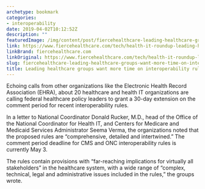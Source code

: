 ```yaml
---
archetype: bookmark
categories:
- interoperability
date: 2019-04-02T10:12:52Z
description: ""
featuredImage: /img/content/post/fiercehealthcare-leading-healthcare-groups-want-more-time-on-interoperability-rules.jpg
link: https://www.fiercehealthcare.com/tech/health-it-roundup-leading-healthcare-groups-want-more-time-interoperability-rules
linkBrand: fiercehealthcare.com
linkOriginal: https://www.fiercehealthcare.com/tech/health-it-roundup-leading-healthcare-groups-want-more-time-interoperability-rules
slug: fiercehealthcare-leading-healthcare-groups-want-more-time-on-interoperability-rules
title: Leading healthcare groups want more time on interoperability rules
---
```

Echoing calls from other organizations like the Electronic Health Record Association (EHRA), about 20 healthcare and health IT organizations are calling federal healthcare policy leaders to grant a 30-day extension on the comment period for recent interoperability rules.

In a letter to National Coordinator Donald Rucker, M.D., head of the Office of the National Coordinator for Health IT, and Centers for Medicare and Medicaid Services Administrator Seema Verma, the organizations noted that the proposed rules are “comprehensive, detailed and intertwined.” The comment period deadline for CMS and ONC interoperability rules is currently May 3.

The rules contain provisions with “far-reaching implications for virtually all stakeholders” in the healthcare system, with a wide range of “complex, technical, legal and administrative issues included in the rules,” the groups wrote.

